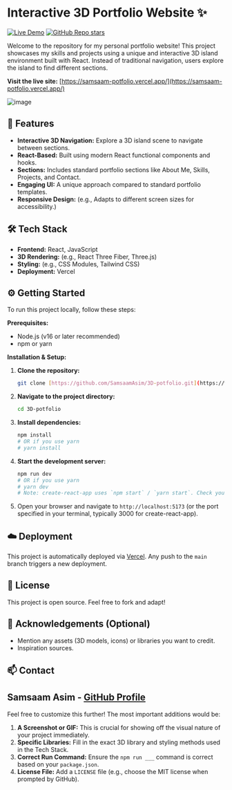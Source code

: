 # Interactive 3D Portfolio Website ✨

[![Live Demo](https://img.shields.io/badge/Live-Demo-brightgreen?style=flat-square)](https://samsaam-potfolio.vercel.app/)
[![GitHub Repo stars](https://img.shields.io/github/stars/SamsaamAsim/3D-potfolio?style=social)](https://github.com/SamsaamAsim/3D-potfolio/stargazers)

Welcome to the repository for my personal portfolio website! This project showcases my skills and projects using a unique and interactive 3D island environment built with React. Instead of traditional navigation, users explore the island to find different sections.

**Visit the live site:** [https://samsaam-potfolio.vercel.app/](https://samsaam-potfolio.vercel.app/)

![image](https://github.com/SamsaamAsim/3D-potfolio/assets/113574776/c4b4d4cd-e10d-4272-b888-0f48f794a595)


## 🚀 Features

* **Interactive 3D Navigation:** Explore a 3D island scene to navigate between sections.
* **React-Based:** Built using modern React functional components and hooks.
* **Sections:** Includes standard portfolio sections like About Me, Skills, Projects, and Contact.
* **Engaging UI:** A unique approach compared to standard portfolio templates.
* **Responsive Design:** (e.g., Adapts to different screen sizes for accessibility.)

## 🛠️ Tech Stack

* **Frontend:** React, JavaScript
* **3D Rendering:** (e.g., React Three Fiber, Three.js)
* **Styling:** (e.g., CSS Modules, Tailwind CSS)
* **Deployment:** Vercel

## ⚙️ Getting Started

To run this project locally, follow these steps:

**Prerequisites:**

* Node.js (v16 or later recommended)
* npm or yarn

**Installation & Setup:**

1.  **Clone the repository:**
    ```bash
    git clone [https://github.com/SamsaamAsim/3D-potfolio.git](https://www.google.com/search?q=https://github.com/SamsaamAsim/3D-potfolio.git)
    ```
2.  **Navigate to the project directory:**
    ```bash
    cd 3D-potfolio
    ```
3.  **Install dependencies:**
    ```bash
    npm install
    # OR if you use yarn
    # yarn install
    ```
4.  **Start the development server:**
    ```bash
    npm run dev 
    # OR if you use yarn
    # yarn dev 
    # Note: create-react-app uses `npm start` / `yarn start`. Check your package.json `scripts` section. I am assuming vite setup (`dev`) is used. Update if needed.
    ```
5.  Open your browser and navigate to `http://localhost:5173` (or the port specified in your terminal, typically 3000 for create-react-app).

## ☁️ Deployment

This project is automatically deployed via [Vercel](https://vercel.com/). Any push to the `main` branch triggers a new deployment.

## 📜 License

This project is open source. Feel free to fork and adapt!

## 🙏 Acknowledgements (Optional)

* Mention any assets (3D models, icons) or libraries you want to credit.
* Inspiration sources.

## 📫 Contact

Samsaam Asim - [GitHub Profile](https://github.com/SamsaamAsim)
---

Feel free to customize this further! The most important additions would be:

1.  **A Screenshot or GIF:** This is crucial for showing off the visual nature of your project immediately.
2.  **Specific Libraries:** Fill in the exact 3D library and styling methods used in the Tech Stack.
3.  **Correct Run Command:** Ensure the `npm run ___` command is correct based on your `package.json`.
4.  **License File:** Add a `LICENSE` file (e.g., choose the MIT license when prompted by GitHub).

